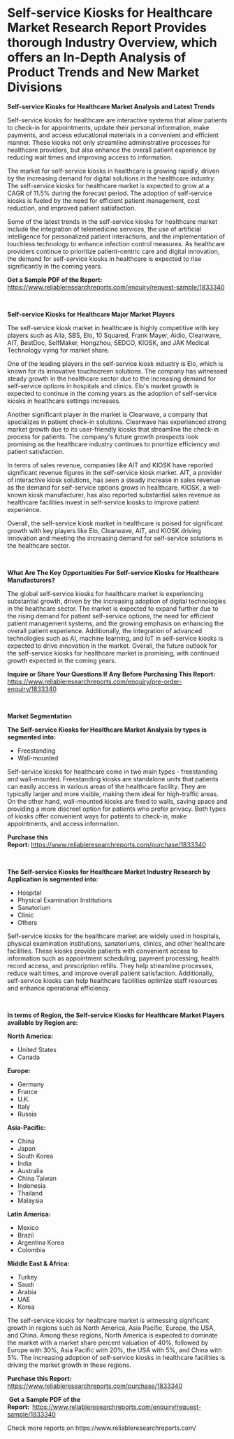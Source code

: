 <p><h1>Self-service Kiosks for Healthcare Market Research Report Provides thorough Industry Overview, which offers an In-Depth Analysis of Product Trends and New Market Divisions</h1></p><p><strong>Self-service Kiosks for Healthcare Market Analysis and Latest Trends</strong></p>
<p><p>Self-service kiosks for healthcare are interactive systems that allow patients to check-in for appointments, update their personal information, make payments, and access educational materials in a convenient and efficient manner. These kiosks not only streamline administrative processes for healthcare providers, but also enhance the overall patient experience by reducing wait times and improving access to information.</p><p>The market for self-service kiosks in healthcare is growing rapidly, driven by the increasing demand for digital solutions in the healthcare industry. The self-service kiosks for healthcare market is expected to grow at a CAGR of 11.5% during the forecast period. The adoption of self-service kiosks is fueled by the need for efficient patient management, cost reduction, and improved patient satisfaction.</p><p>Some of the latest trends in the self-service kiosks for healthcare market include the integration of telemedicine services, the use of artificial intelligence for personalized patient interactions, and the implementation of touchless technology to enhance infection control measures. As healthcare providers continue to prioritize patient-centric care and digital innovation, the demand for self-service kiosks in healthcare is expected to rise significantly in the coming years.</p></p>
<p><strong>Get a Sample PDF of the Report:&nbsp;</strong> <a href="https://www.reliableresearchreports.com/enquiry/request-sample/1833340">https://www.reliableresearchreports.com/enquiry/request-sample/1833340</a></p>
<p>&nbsp;</p>
<p><strong>Self-service Kiosks for Healthcare Major Market Players</strong></p>
<p><p>The self-service kiosk market in healthcare is highly competitive with key players such as Aila, SBS, Elo, 10 Squared, Frank Mayer, Aidio, Clearwave, AIT, BestDoc, SelfMaker, Hongzhou, SEDCO, KIOSK, and JAK Medical Technology vying for market share.</p><p>One of the leading players in the self-service kiosk industry is Elo, which is known for its innovative touchscreen solutions. The company has witnessed steady growth in the healthcare sector due to the increasing demand for self-service options in hospitals and clinics. Elo's market growth is expected to continue in the coming years as the adoption of self-service kiosks in healthcare settings increases.</p><p>Another significant player in the market is Clearwave, a company that specializes in patient check-in solutions. Clearwave has experienced strong market growth due to its user-friendly kiosks that streamline the check-in process for patients. The company's future growth prospects look promising as the healthcare industry continues to prioritize efficiency and patient satisfaction.</p><p>In terms of sales revenue, companies like AIT and KIOSK have reported significant revenue figures in the self-service kiosk market. AIT, a provider of interactive kiosk solutions, has seen a steady increase in sales revenue as the demand for self-service options grows in healthcare. KIOSK, a well-known kiosk manufacturer, has also reported substantial sales revenue as healthcare facilities invest in self-service kiosks to improve patient experience.</p><p>Overall, the self-service kiosk market in healthcare is poised for significant growth with key players like Elo, Clearwave, AIT, and KIOSK driving innovation and meeting the increasing demand for self-service solutions in the healthcare sector.</p></p>
<p>&nbsp;</p>
<p><strong>What Are The Key Opportunities For Self-service Kiosks for Healthcare Manufacturers?</strong></p>
<p><p>The global self-service kiosks for healthcare market is experiencing substantial growth, driven by the increasing adoption of digital technologies in the healthcare sector. The market is expected to expand further due to the rising demand for patient self-service options, the need for efficient patient management systems, and the growing emphasis on enhancing the overall patient experience. Additionally, the integration of advanced technologies such as AI, machine learning, and IoT in self-service kiosks is expected to drive innovation in the market. Overall, the future outlook for the self-service kiosks for healthcare market is promising, with continued growth expected in the coming years.</p></p>
<p><strong>Inquire or Share Your Questions If Any Before Purchasing This Report:</strong> <a href="https://www.reliableresearchreports.com/enquiry/pre-order-enquiry/1833340">https://www.reliableresearchreports.com/enquiry/pre-order-enquiry/1833340</a></p>
<p>&nbsp;</p>
<p><strong>Market Segmentation</strong></p>
<p><strong>The Self-service Kiosks for Healthcare Market Analysis by types is segmented into:</strong></p>
<p><ul><li>Freestanding</li><li>Wall-mounted</li></ul></p>
<p><p>Self-service kiosks for healthcare come in two main types - freestanding and wall-mounted. Freestanding kiosks are standalone units that patients can easily access in various areas of the healthcare facility. They are typically larger and more visible, making them ideal for high-traffic areas. On the other hand, wall-mounted kiosks are fixed to walls, saving space and providing a more discreet option for patients who prefer privacy. Both types of kiosks offer convenient ways for patients to check-in, make appointments, and access information.</p></p>
<p><strong>Purchase this Report:&nbsp;</strong><a href="https://www.reliableresearchreports.com/purchase/1833340">https://www.reliableresearchreports.com/purchase/1833340</a></p>
<p>&nbsp;</p>
<p><strong>The Self-service Kiosks for Healthcare Market Industry Research by Application is segmented into:</strong></p>
<p><ul><li>Hospital</li><li>Physical Examination Institutions</li><li>Sanatorium</li><li>Clinic</li><li>Others</li></ul></p>
<p><p>Self-service kiosks for the healthcare market are widely used in hospitals, physical examination institutions, sanatoriums, clinics, and other healthcare facilities. These kiosks provide patients with convenient access to information such as appointment scheduling, payment processing, health record access, and prescription refills. They help streamline processes, reduce wait times, and improve overall patient satisfaction. Additionally, self-service kiosks can help healthcare facilities optimize staff resources and enhance operational efficiency.</p></p>
<p>&nbsp;</p>
<p><strong>In terms of Region, the Self-service Kiosks for Healthcare Market Players available by Region are:</strong></p>
<p>
    <p> <strong> North America: </strong>
        <ul>
            <li>United States</li>
            <li>Canada</li>
        </ul>
        </p> 
    <p> <strong> Europe: </strong>
        <ul>
            <li>Germany</li>
            <li>France</li>
            <li>U.K.</li>
            <li>Italy</li>
            <li>Russia</li>
        </ul>
        </p> 
    <p> <strong> Asia-Pacific: </strong>
        <ul>
            <li>China</li>
            <li>Japan</li>
            <li>South Korea</li>
            <li>India</li>
            <li>Australia</li>
            <li>China Taiwan</li>
            <li>Indonesia</li>
            <li>Thailand</li>
            <li>Malaysia</li>
        </ul>
        </p> 
    <p> <strong> Latin America: </strong>
        <ul>
            <li>Mexico</li>
            <li>Brazil</li>
            <li>Argentina Korea</li>
            <li>Colombia</li>
        </ul>
        </p> 
    <p> <strong> Middle East & Africa: </strong>
        <ul>
            <li>Turkey</li>
            <li>Saudi</li>
            <li>Arabia</li>
            <li>UAE</li>
            <li>Korea</li>
        </ul>
    </p>
    </p>
<p><p>The self-service kiosks for healthcare market is witnessing significant growth in regions such as North America, Asia Pacific, Europe, the USA, and China. Among these regions, North America is expected to dominate the market with a market share percent valuation of 40%, followed by Europe with 30%, Asia Pacific with 20%, the USA with 5%, and China with 5%. The increasing adoption of self-service kiosks in healthcare facilities is driving the market growth in these regions.</p></p>
<p><strong>Purchase this Report: </strong><a href="https://www.reliableresearchreports.com/purchase/1833340">https://www.reliableresearchreports.com/purchase/1833340</a></p>
<p>&nbsp;<strong>Get a Sample PDF of the Report:&nbsp;&nbsp;</strong><a href="https://www.reliableresearchreports.com/enquiry/request-sample/1833340">https://www.reliableresearchreports.com/enquiry/request-sample/1833340</a></p>
<p><strong></strong></p>
<p>Check more reports on https://www.reliableresearchreports.com/</p>